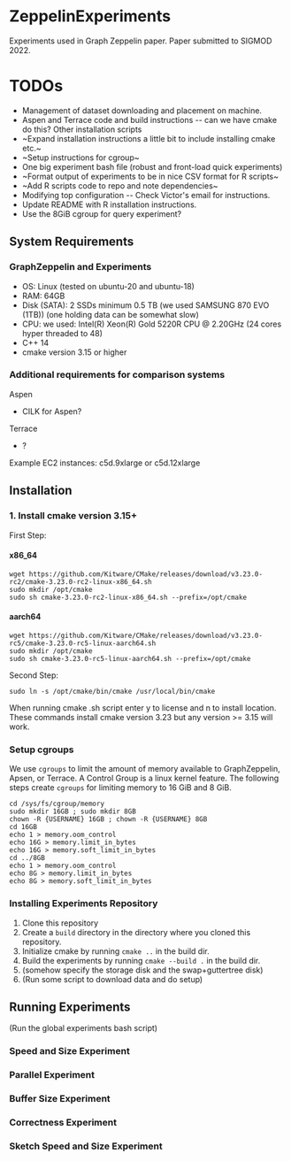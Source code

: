 # ZeppelinExperiments
Experiments used in Graph Zeppelin paper. Paper submitted to SIGMOD 2022.

# TODOs
* Management of dataset downloading and placement on machine.
* Aspen and Terrace code and build instructions -- can we have cmake do this? Other installation scripts
* ~Expand installation instructions a little bit to include installing cmake etc.~
* ~Setup instructions for cgroup~
* One big experiment bash file (robust and front-load quick experiments)
* ~Format output of experiments to be in nice CSV format for R scripts~
* ~Add R scripts code to repo and note dependencies~
* Modifying top configuration -- Check Victor's email for instructions.
* Update README with R installation instructions.
* Use the 8GiB cgroup for query experiment?

## System Requirements
### GraphZeppelin and Experiments
* OS: Linux (tested on ubuntu-20 and ubuntu-18)
* RAM: 64GB
* Disk (SATA): 2 SSDs minimum 0.5 TB (we used SAMSUNG 870 EVO (1TB)) (one holding data can be somewhat slow)
* CPU: we used: Intel(R) Xeon(R) Gold 5220R CPU @ 2.20GHz (24 cores hyper threaded to 48)
* C++ 14
* cmake version 3.15 or higher

### Additional requirements for comparison systems
Aspen
* CILK for Aspen?

Terrace
* ?

Example EC2 instances: c5d.9xlarge or c5d.12xlarge

## Installation
### 1. Install cmake version 3.15+
First Step:
#### x86_64
```
wget https://github.com/Kitware/CMake/releases/download/v3.23.0-rc2/cmake-3.23.0-rc2-linux-x86_64.sh
sudo mkdir /opt/cmake
sudo sh cmake-3.23.0-rc2-linux-x86_64.sh --prefix=/opt/cmake
```
#### aarch64
```
wget https://github.com/Kitware/CMake/releases/download/v3.23.0-rc5/cmake-3.23.0-rc5-linux-aarch64.sh
sudo mkdir /opt/cmake
sudo sh cmake-3.23.0-rc5-linux-aarch64.sh --prefix=/opt/cmake
```
Second Step:
```
sudo ln -s /opt/cmake/bin/cmake /usr/local/bin/cmake
```
When running cmake .sh script enter y to license and n to install location.  
These commands install cmake version 3.23 but any version >= 3.15 will work.

### Setup cgroups
We use `cgroups` to limit the amount of memory available to GraphZeppelin, Apsen, or Terrace. A Control Group is a linux kernel feature. The following steps create `cgroups` for limiting memory to 16 GiB and 8 GiB.

```
cd /sys/fs/cgroup/memory
sudo mkdir 16GB ; sudo mkdir 8GB
chown -R {USERNAME} 16GB ; chown -R {USERNAME} 8GB
cd 16GB
echo 1 > memory.oom_control
echo 16G > memory.limit_in_bytes
echo 16G > memory.soft_limit_in_bytes
cd ../8GB
echo 1 > memory.oom_control
echo 8G > memory.limit_in_bytes
echo 8G > memory.soft_limit_in_bytes
```

### Installing Experiments Repository
1. Clone this repository
2. Create a `build` directory in the directory where you cloned this repository.
3. Initialize cmake by running `cmake ..` in the build dir.
4. Build the experiments by running `cmake --build .` in the build dir.
5. (somehow specify the storage disk and the swap+guttertree disk)
6. (Run some script to download data and do setup)

## Running Experiments
(Run the global experiments bash script)
### Speed and Size Experiment

### Parallel Experiment

### Buffer Size Experiment

### Correctness Experiment

### Sketch Speed and Size Experiment

